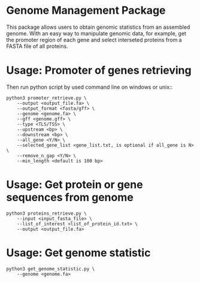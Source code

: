 # Genome Management Package
This package allows users to obtain genomic statistics from an assembled genome. With an easy way to manipulate genomic data, for example, get the promoter region of each gene and select interseted proteins from a FASTA file of all proteins.


# Usage: Promoter of genes retrieving
Then run python script by used command line on windows or unix::

    python3 promoter_retrieve.py \
		--output <output_file.fa> \
		--output_format <fasta/gff> \
		--genome <genome.fa> \
		--gff <genome.gff> \
		--type <TLS/TSS> \
		--upstream <bp> \
		--downstream <bp> \
		--all_gene <Y/N> \
		--selected_gene_list <gene_list.txt, is optional if all_gene is N> \
		--remove_n_gap <Y/N> \
		--min_length <default is 100 bp>

# Usage: Get protein or gene sequences from genome
	python3 proteins_retrieve.py \
		--input <input_fasta_file> \
		--list_of_interest <list_of_protein_id.txt> \
		--output <output_file.fa>

# Usage: Get genome statistic
	python3 get_genome_statistic.py \
		--genome <genome.fa>
